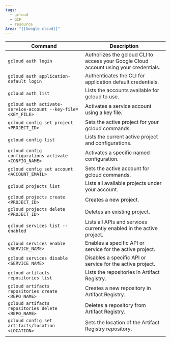 ```yaml
---
tags:
  - gcloud
  - GCP
  - resource
Area: "[[Google cloud]]"
---
```

| Command                                                      | Description                                                                           |
| ------------------------------------------------------------ | ------------------------------------------------------------------------------------- |
| `gcloud auth login`                                          | Authorizes the gcloud CLI to access your Google Cloud account using your credentials. |
| `gcloud auth application-default login`                      | Authenticates the CLI for application default credentials.                            |
| `gcloud auth list`                                           | Lists the accounts available for gcloud to use.                                       |
| `gcloud auth activate-service-account --key-file=<KEY_FILE>` | Activates a service account using a key file.                                         |
| `gcloud config set project <PROJECT_ID>`                     | Sets the active project for your gcloud commands.                                     |
| `gcloud config list`                                         | Lists the current active project and configurations.                                  |
| `gcloud config configurations activate <CONFIG_NAME>`        | Activates a specific named configuration.                                             |
| `gcloud config set account <ACCOUNT_EMAIL>`                  | Sets the active account for gcloud commands.                                          |
| `gcloud projects list`                                       | Lists all available projects under your account.                                      |
| `gcloud projects create <PROJECT_ID>`                        | Creates a new project.                                                                |
| `gcloud projects delete <PROJECT_ID>`                        | Deletes an existing project.                                                          |
| `gcloud services list --enabled`                             | Lists all APIs and services currently enabled in the active project.                  |
| `gcloud services enable <SERVICE_NAME>`                      | Enables a specific API or service for the active project.                             |
| `gcloud services disable <SERVICE_NAME>`                     | Disables a specific API or service for the active project.                            |
| `gcloud artifacts repositories list`                         | Lists the repositories in Artifact Registry.                                          |
| `gcloud artifacts repositories create <REPO_NAME>`           | Creates a new repository in Artifact Registry.                                        |
| `gcloud artifacts repositories delete <REPO_NAME>`           | Deletes a repository from Artifact Registry.                                          |
| `gcloud config set artifacts/location <LOCATION>`            | Sets the location of the Artifact Registry repository.                                |
|                                                              |                                                                                       |
